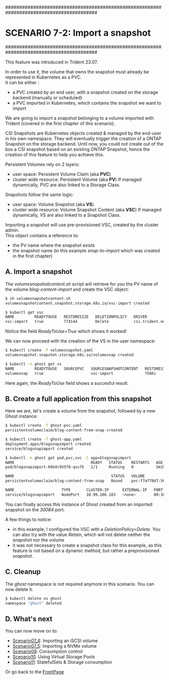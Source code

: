 #########################################################################################
# SCENARIO 7-2: Import a snapshot  
#########################################################################################

This feature was introduced in Trident 23.07.  

In order to use it, the volume that owns the snapshot must already be represented in Kubernetes as a PVC.  
It can be either :
- a PVC created by an end user, with a snapshot created on the storage backend (manually or scheduled)  
- a PVC imported in Kubernetes, which contains the snapshot we want to import

We are going to import a snapshot belonging to a volume imported with Trident (covered in the first chapter of this scenario).  

CSI Snapshots are Kubernetes objects created & managed by the end-user in his own namespace. They will eventually trigger the creation of a ONTAP Snapshot on the storage backend. Until now, you could not create out of the box a CSI snapshot based on an existing ONTAP Snapshot, hence the creation of this feature to help you achieve this.  

Persistent Volumes rely on 2 layers:
- user space: Persistent Volume Claim (aka **PVC**)
- cluster wide resource: Persistent Volume (aka **PV**)
If managed dynamically, PVC are also linked to a Storage Class.  

Snapshots follow the same logic:
- user space: Volume Snapshot (aka **VS**)
- cluster wide resource: Volume Snapshot Content (aka **VSC**)
If managed dynamically, VS are also linked to a Snapshot Class.  

Importing a snapshot will use pre-provisioned VSC, created by the cluster admin.  
This object contains a reference to:
- the PV name where the snapshot exists
- the snapshot name (in this example _snap-to-import_ which was created in the first chapter)

## A. Import a snapshot

The _volumesnapshotcontent.sh_ script will retrieve for you the PV name of the volume _blog-content-import_ and create the VSC object:
```bash
$ sh volumesnapshotcontent.sh
volumesnapshotcontent.snapshot.storage.k8s.io/vsc-import created

$ kubectl get vsc
NAME         READYTOUSE   RESTORESIZE   DELETIONPOLICY   DRIVER                  VOLUMESNAPSHOTCLASS   VOLUMESNAPSHOT   VOLUMESNAPSHOTNAMESPACE   AGE
vsc-import   true         774144        Delete           csi.trident.netapp.io                         volumesnap       ghost                     39m
```
Notice the field _ReadyToUse=True_ which shows it worked!  

We can now proceed with the creation of the VS in the user namespace:
```bash
$ kubectl create -f volumesnapshot.yaml
volumesnapshot.snapshot.storage.k8s.io/volumesnap created

$ kubectl -n ghost get vs
NAME         READYTOUSE   SOURCEPVC   SOURCESNAPSHOTCONTENT   RESTORESIZE   SNAPSHOTCLASS   SNAPSHOTCONTENT   CREATIONTIME   AGE
volumesnap   true                     vsc-import              756Ki                         vsc-import        57m            48m
```
Here again, the _ReadyToUse_ field shows a succesful result.

## B. Create a full application from this snapshot

Here we are, let's create a volume from the snapshot, followed by a new Ghost instance:
```bash
$ kubectl create -f ghost-pvc.yaml 
persistentvolumeclaim/blog-content-from-snap created

$ kubectl create -f ghost-app.yaml
deployment.apps/blogsnapimport created
service/blogsnapimport created

$ kubectl -n ghost get pod,pvc,svc -l app=blogsnapimport
NAME                                  READY   STATUS    RESTARTS   AGE
pod/blogsnapimport-66b4c955f8-qvv7k   1/1     Running   0          5m15s

NAME                                           STATUS   VOLUME                                     CAPACITY    ACCESS MODES   STORAGECLASS        AGE
persistentvolumeclaim/blog-content-from-snap   Bound    pvc-f7af70d7-56e8-42a5-ac65-7d3a5e70040b   5518824Ki   RWX            storage-class-nas   14m

NAME                     TYPE       CLUSTER-IP      EXTERNAL-IP   PORT(S)        AGE
service/blogsnapimport   NodePort   10.99.106.183   <none>        80:30084/TCP   26s
```

You can finally access this instance of Ghost created from an imported snapshot on the _30084_ port.

A few things to notice:
- in this example, I configured the VSC with a _DeletionPolicy=Delete_. You can also try with the value _Retain_, which will not delete neither the snapshot nor the volume  
- it was not necessary to create a snapshot class for this example, as this feature is not based on a dynamic method, but rather a preprovisioned snapshot.  

## C. Cleanup

The _ghost_ namespace is not required anymore in this scenario. You can now delete it.  
```bash
$ kubectl delete ns ghost
namespace "ghost" deleted
```

## D. What's next

You can now move on to:  
- [Scenario07_4](../4_iSCSI_import): Importing an iSCSI volume  
- [Scenario07_5](../5_NVMe_import): Importing a NVMe volume  
- [Scenario08](../../Scenario08): Consumption control  
- [Scenario10](../../Scenario10): Using Virtual Storage Pools 
- [Scenario11](../../Scenario11): StatefulSets & Storage consumption  

Or go back to the [FrontPage](https://github.com/YvosOnTheHub/LabNetApp)

